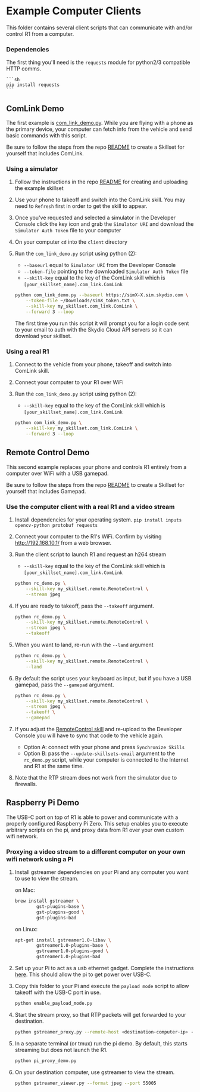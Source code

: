 # Example Computer Clients

This folder contains several client scripts that can communicate with and/or control R1 from a computer.

### Dependencies

The first thing you'll need is the `requests` module for python2/3 compatible HTTP comms.

    ```sh
    pip install requests
    ```

## ComLink Demo

The first example is [com_link_demo.py](com_link_demo.py).
While you are flying with a phone as the primary device,
your computer can fetch info from the vehicle and send basic commands with this script.

Be sure to follow the steps from the repo [README](../README.md) to create a Skillset for yourself that includes ComLink.

### Using a simulator

1.  Follow the instructions in the repo [README](../README.md) for creating and uploading the example skillset
1.  Use your phone to takeoff and switch into the ComLink skill. You may need to `Refresh` first in order to get the skill to appear.
1.  Once you've requested and selected a simulator in the Developer Console click the key icon
    and grab the `Simulator URI` and download the `Simulator Auth Token` file to your computer
1.  On your computer `cd` into the `client` directory
1.  Run the `com_link_demo.py` script using python (2):

    - `--baseurl` equal to `Simulator URI` from the Developer Console
    - `--token-file` pointing to the downloaded `Simulator Auth Token` file
    - `--skill-key` equal to the key of the ComLink skill which is `[your_skillset_name].com_link.ComLink`

    ```sh
    python com_link_demo.py --baseurl https://simX-X.sim.skydio.com \
        --token-file ~/Downloads/simX_token.txt \
        --skill-key my_skillset.com_link.ComLink \
        --forward 3 --loop
    ```

    The first time you run this script it will prompt you for a login code sent to your email to auth
    with the Skydio Cloud API servers so it can download your skillset.


### Using a real R1

1. Connect to the vehicle from your phone, takeoff and switch into ComLink skill.
1. Connect your computer to your R1 over WiFi
1.  Run the `com_link_demo.py` script using python (2):

    - `--skill-key` equal to the key of the ComLink skill which is `[your_skillset_name].com_link.ComLink`

    ```sh
    python com_link_demo.py \
        --skill-key my_skillset.com_link.ComLink \
        --forward 3 --loop
    ```

## Remote Control Demo

This second example replaces your phone and controls R1 entirely from a computer over WiFi with a USB gamepad.

Be sure to follow the steps from the repo [README](../README.md) to create a Skillset for yourself that includes Gamepad.


### Use the computer client with a real R1 and a video stream

1. Install dependencies  for your operating system.
    `pip install inputs opencv-python protobuf requests`

1. Connect your computer to the R1's WiFi. Confirm by visiting http://192.168.10.1/ from a web browser.

1. Run the client script to launch R1 and request an h264 stream
    - `--skill-key` equal to the key of the ComLink skill which is `[your_skillset_name].com_link.ComLink`

    ```sh
    python rc_demo.py \
        --skill-key my_skillset.remote.RemoteControl \
        --stream jpeg
    ```

1. If you are ready to takeoff, pass the `--takeoff` argument.
    ```sh
    python rc_demo.py \
        --skill-key my_skillset.remote.RemoteControl \
        --stream jpeg \
        --takeoff
    ```

1. When you want to land, re-run with the `--land` argument
    ```sh
    python rc_demo.py \
        --skill-key my_skillset.remote.RemoteControl \
        --land
    ```

1. By default the script uses your keyboard as input, but if you have a USB gamepad, pass the `--gamepad` argument.
    ```sh
    python rc_demo.py \
        --skill-key my_skillset.remote.RemoteControl \
        --stream jpeg \
        --takeoff \
        --gamepad
    ```

1.  If you adjust the [RemoteControl skill](../skillset/remote.py) and re-upload to the Developer Console you will have to sync that
code to the vehicle again.
    - Option A: connect with your phone and press `Synchronize Skills`
    - Option B: pass the `--update-skillsets-email` argument to the `rc_demo.py` script,
    while your computer is connected to the Internet and R1 at the same time.

1. Note that the RTP stream does not work from the simulator due to firewalls.


## Raspberry Pi Demo

The USB-C port on top of R1 is able to power and communicate with a properly configured Raspberry Pi
Zero. This setup enables you to execute arbitrary scripts on the pi, and proxy data from R1 over
your own custom wifi network.

### Proxying a video stream to a different computer on your own wifi network using a Pi

1. Install gstreamer dependencies on your Pi and any computer you want to use to view the stream.

    on Mac:
    ```sh
    brew install gstreamer \
            gst-plugins-base \
            gst-plugins-good \
            gst-plugins-bad
    ```

    on Linux:
    ```sh
    apt-get install gstreamer1.0-libav \
            gstreamer1.0-plugins-base \
            gstreamer1.0-plugins-good \
            gstreamer1.0-plugins-bad
    ```

2. Set up your Pi to act as a usb ethernet gadget. Complete the instructions
    [here](raspberry_pi_zero/README.md). This should allow the pi to get power over USB-C.

3. Copy this folder to your Pi and execute the `payload mode` script to allow takeoff with the
    USB-C port in use.

    ```sh
    python enable_payload_mode.py
    ```

4. Start the stream proxy, so that RTP packets will get forwarded to your destination.

    ```sh
    python gstreamer_proxy.py --remote-host <destination-computer-ip> --remote-port 55005
    ```

5. In a separate terminal (or tmux) run the pi demo.
    By default, this starts streaming but does not launch the R1.

    ```sh
    python pi_proxy_demo.py
    ```

6. On your destination computer, use gstreamer to view the stream.

    ```sh
    python gstreamer_viewer.py --format jpeg --port 55005
